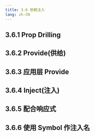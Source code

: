 ```yaml
---
title: 3.6 依赖注入
lang: zh-CN
---
```


## 3.6.1 Prop Drilling

## 3.6.2 Provide(供给)

## 3.6.3 应用层 Provide

## 3.6.4 Inject(注入)

## 3.6.5 配合响应式

## 3.6.6 使用 Symbol 作注入名
